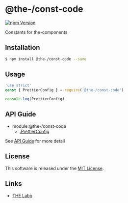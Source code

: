 @the-/const-code
==========

<!---
This file is generated by @the-/templates. Do not update manually.
--->

<!-- Badge Start -->
<a name="badges"></a>

[![npm Version][bd_npm_shield_url]][bd_npm_url]

[bd_repo_url]: https://github.com/the-labo/the
[bd_npm_url]: http://www.npmjs.org/package/@the-/const-code
[bd_npm_shield_url]: http://img.shields.io/npm/v/@the-/const-code.svg?style=flat

<!-- Badge End -->


<!-- Description Start -->
<a name="description"></a>

Constants for the-components

<!-- Description End -->


<!-- Overview Start -->
<a name="overview"></a>




<!-- Overview End -->


<!-- Sections Start -->
<a name="sections"></a>

<!-- Section from "doc/readme/01.Installation.md.hbs" Start -->

<a name="section-doc-readme-01-installation-md"></a>

Installation
-----

```bash
$ npm install @the-/const-code --save
```


<!-- Section from "doc/readme/01.Installation.md.hbs" End -->

<!-- Section from "doc/readme/02.Usage.md.hbs" Start -->

<a name="section-doc-readme-02-usage-md"></a>

Usage
---------

```javascript
'use strict'
const { PrettierConfig } = require('@the-/const-code')

console.log(PrettierConfig)

```


<!-- Section from "doc/readme/02.Usage.md.hbs" End -->


<!-- Sections Start -->

<a name="api"></a>

## API Guide


- module:@the-/const-code
  - [.PrettierConfig](./doc/api/api.md#module_@the-/const-code.PrettierConfig)

See [API Guide](./doc/api/api.md) for more detail


<!-- LICENSE Start -->
<a name="license"></a>

License
-------
This software is released under the [MIT License](https://github.com/the-labo/the/blob/master/LICENSE).

<!-- LICENSE End -->


<!-- Links Start -->
<a name="links"></a>

Links
------

+ [THE Labo][the_labo_url]

[the_labo_url]: https://github.com/the-labo

<!-- Links End -->
